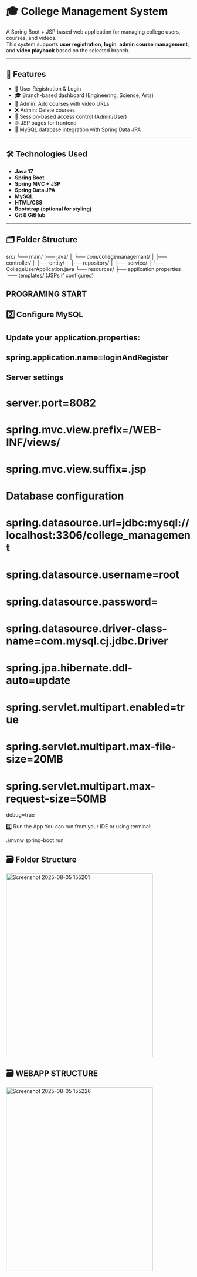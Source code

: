 # 🎓 College Management System

A Spring Boot + JSP based web application for managing college users, courses, and videos.  
This system supports **user registration**, **login**, **admin course management**, and **video playback** based on the selected branch.

---

## 📌 Features

- 👤 User Registration & Login
- 🎓 Branch-based dashboard (Engineering, Science, Arts)
- 🎥 Admin: Add courses with video URLs
- ❌ Admin: Delete courses
- 🔐 Session-based access control (Admin/User)
- 🌐 JSP pages for frontend
- 💾 MySQL database integration with Spring Data JPA

---

## 🛠️ Technologies Used

- **Java 17**
- **Spring Boot**
- **Spring MVC + JSP**
- **Spring Data JPA**
- **MySQL**
- **HTML/CSS**
- **Bootstrap (optional for styling)**
- **Git & GitHub**

---



## 🗂️ Folder Structure

src/
└── main/
    ├── java/
    │   └── com/collegemanagemant/
    │       ├── controller/
    │       ├── entity/
    │       ├── repository/
    │       ├── service/
    │       └── CollegeUserApplication.java
    └── resources/
        ├── application.properties
        └── templates/  (JSPs if configured)
        
## PROGRAMING START


## 2️⃣ Configure MySQL
## Update your application.properties:

## spring.application.name=loginAndRegister

##  Server settings
# server.port=8082
# spring.mvc.view.prefix=/WEB-INF/views/
# spring.mvc.view.suffix=.jsp

# Database configuration
# spring.datasource.url=jdbc:mysql://localhost:3306/college_management
# spring.datasource.username=root
# spring.datasource.password=
# spring.datasource.driver-class-name=com.mysql.cj.jdbc.Driver
# spring.jpa.hibernate.ddl-auto=update


# spring.servlet.multipart.enabled=true
# spring.servlet.multipart.max-file-size=20MB
# spring.servlet.multipart.max-request-size=50MB

debug=true

3️⃣ Run the App
You can run from your IDE or using terminal:

./mvnw spring-boot:run







## 🗃️ Folder Structure
<img width="400" height="500" alt="Screenshot 2025-08-05 155201" src="https://github.com/user-attachments/assets/36d793ed-021a-41da-8404-c03648d8ea78" />






## 🗃️ WEBAPP STRUCTURE
<img width="400" height="500" alt="Screenshot 2025-08-05 155226" src="https://github.com/user-attachments/assets/fec32963-2172-4659-bad3-7fc81767a863" />













